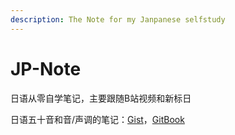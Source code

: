 ```yaml
---
description: The Note for my Janpanese selfstudy
---
```


# JP-Note

日语从零自学笔记，主要跟随B站视频和新标日

日语五十音和音/声调的笔记：[Gist](https://gist.github.com/SirMegaMU/ae1846ca3d504d9c56c8015709fd4336)，[GitBook](ri-yu-wu-shi-yin-yin-sheng-tiao.md)
